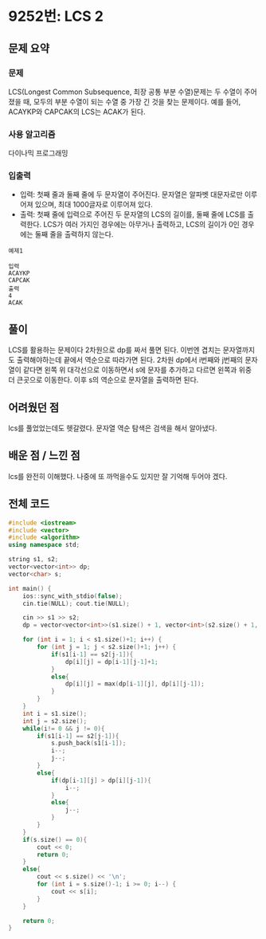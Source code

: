 # 9252번: LCS 2

## 문제 요약
### 문제
LCS(Longest Common Subsequence, 최장 공통 부분 수열)문제는 두 수열이 주어졌을 때, 모두의 부분 수열이 되는 수열 중 가장 긴 것을 찾는 문제이다.
예를 들어, ACAYKP와 CAPCAK의 LCS는 ACAK가 된다.

### 사용 알고리즘
다이나믹 프로그래밍

### 입출력
- 입력: 첫째 줄과 둘째 줄에 두 문자열이 주어진다. 문자열은 알파벳 대문자로만 이루어져 있으며, 최대 1000글자로 이루어져 있다.
- 출력: 첫째 줄에 입력으로 주어진 두 문자열의 LCS의 길이를, 둘째 줄에 LCS를 출력한다.
LCS가 여러 가지인 경우에는 아무거나 출력하고, LCS의 길이가 0인 경우에는 둘째 줄을 출력하지 않는다.
```
예제1

입력
ACAYKP
CAPCAK
출력
4
ACAK
```
## 풀이
LCS를 활용하는 문제이다 2차원으로 dp를 짜서 풀면 된다. 이번엔 겹치는 문자열까지도 출력해야하는데 끝에서 역순으로 따라가면 된다. 2차원 dp에서 i번째와 j번째의 문자열이 같다면 왼쪽 위 대각선으로 이동하면서 s에 문자를 추가하고 다르면 왼쪽과 위중 더 큰곳으로 이동한다. 이후 s의 역순으로 문자열을 출력하면 된다.

## 어려웠던 점
lcs를 풀었었는데도 헷갈렸다. 문자열 역순 탐색은 검색을 해서 알아냈다.

## 배운 점 / 느낀 점
lcs를 완전히 이해했다. 나중에 또 까먹을수도 있지만 잘 기억해 두어야 겠다.

## 전체 코드
```cpp
#include <iostream>
#include <vector>
#include <algorithm>
using namespace std;

string s1, s2;
vector<vector<int>> dp;
vector<char> s;

int main() {
    ios::sync_with_stdio(false);
    cin.tie(NULL); cout.tie(NULL);

    cin >> s1 >> s2;
    dp = vector<vector<int>>(s1.size() + 1, vector<int>(s2.size() + 1, 0));

    for (int i = 1; i < s1.size()+1; i++) {
        for (int j = 1; j < s2.size()+1; j++) {
            if(s1[i-1] == s2[j-1]){
                dp[i][j] = dp[i-1][j-1]+1;
            }
            else{
                dp[i][j] = max(dp[i-1][j], dp[i][j-1]);
            }
        }
    }
    int i = s1.size();
    int j = s2.size();
    while(i!= 0 && j != 0){
        if(s1[i-1] == s2[j-1]){
            s.push_back(s1[i-1]);
            i--;
            j--;
        }
        else{
            if(dp[i-1][j] > dp[i][j-1]){
                i--;
            }
            else{
                j--;
            }
        }
    }
    if(s.size() == 0){
        cout << 0;
        return 0;
    }
    else{
        cout << s.size() << '\n';
        for (int i = s.size()-1; i >= 0; i--) {
            cout << s[i];
        }
    }

    return 0;
}
```
